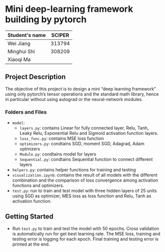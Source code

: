 # Mini deep-learning framework building by pytorch
| Student's name | SCIPER |
| -------------- | ------ |
| Wei Jiang | 313794  |
| Minghui Shi | 308209 |
| Xiaoqi Ma | |

## Project Description
The objective of this project is to design a mini “deep learning framework” using only pytorch’s
tensor operations and the standard math library, hence in particular without using autograd or the
neural-network modules.


### Folders and Files
- `model`:
  - `layers.py`: contains Linear for fully connected layer, Relu, Tanh, Leaky Relu, Exponential Relu and Sigmoid activation function layers.
  - `loss_func.py`: contains MSE loss function
  - `optimizers.py`: condtains SGD, moment SGD, Adagrad, Adam optmizers
  - `Module.py`: condtains model for layers
  - `Sequential.py`: condtains Sequential function to connect different layers
- `helpers.py`: contains helper functions for training and testing
- `visualization.ipynb`: contains the result of all models with the different combination and the comparison of loss convergence among activation functions and optimizers.
- `test.py`: run to train and test model with three hidden layers of 25 units using SGD as optimizer, MES loss as loss function and Relu, Tanh as activation function.  


  
## Getting Started
- Run `test.py` to train and test the model with 50 epochs. Cross validation is automatically run for get best learning rate. The MSE loss, training and testing error is logging for each epoch. Final training and testing error is printed at the end.
